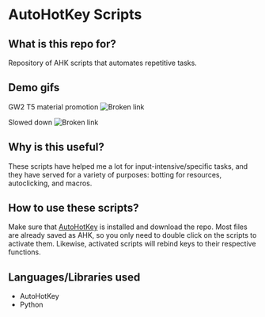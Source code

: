 # AutoHotKey Scripts

## What is this repo for?

Repository of AHK scripts that automates repetitive tasks.

## Demo gifs

GW2 T5 material promotion
![Broken link](https://i.imgur.com/IMElb60.gif)

Slowed down
![Broken link](https://i.imgur.com/fj7oRQi.gif)

## Why is this useful?

These scripts have helped me a lot for input-intensive/specific tasks, and they have served for a variety of purposes: botting for resources, autoclicking, and macros.

## How to use these scripts?

Make sure that [AutoHotKey](https://www.autohotkey.com/) is installed and download the repo. Most files are already saved as AHK, so you only need to double click on the scripts to activate them. Likewise, activated scripts will rebind keys to their respective functions.

## Languages/Libraries used

- AutoHotKey
- Python
